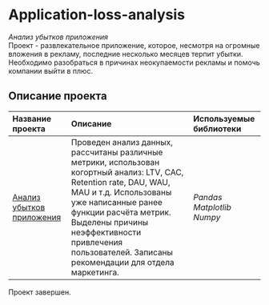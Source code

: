# Application-loss-analysis
*Анализ убытков приложения*   
Проект - развлекательное приложение, которое, несмотря на огромные вложения в рекламу, последние несколько месяцев терпит убытки. Необходимо разобраться в причинах неокупаемости рекламы и помочь компании выйти в плюс.   

## Описание проекта
| **Название проекта** | **Описание** | **Используемые библиотеки** |
| :-------------------- | :-------------------- |:--------------------|
| [Анализ убытков приложения ](https://github.com/guzal-chukhlebova/Application-loss-analysis/blob/main/%D0%90%D0%BD%D0%B0%D0%BB%D0%B8%D0%B7%20%D1%83%D0%B1%D1%8B%D1%82%D0%BA%D0%BE%D0%B2%20%D0%BF%D1%80%D0%B8%D0%BB%D0%BE%D0%B6%D0%B5%D0%BD%D0%B8%D1%8F%20.ipynb)|Проведен анализ данных, рассчитаны различные метрики, использован когортный анализ: LTV, CAC, Retention rate, DAU, WAU, MAU и т.д. Использованы уже написанные ранее функции расчёта метрик. Выделены причины неэффективности привлечения пользователей. Записаны рекомендации для отдела маркетинга.| *Pandas Matplotlib Numpy* |

Проект завершен. 
